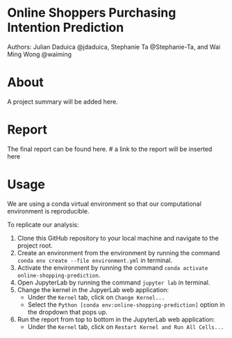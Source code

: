 # Online Shoppers Purchasing Intention Prediction
Authors: Julian Daduica @jdaduica, Stephanie Ta @Stephanie-Ta, and Wai Ming Wong @waiming


# About
A project summary will be added here.

# Report
The final report can be found here. # a link to the report will be inserted here

# Usage
We are using a conda virtual environment so that our computational environment is reproducible.

To replicate our analysis:
1. Clone this GitHub repository to your local machine and navigate to the project root.
2. Create an environment from the environment by running the command `conda env create --file environment.yml` in terminal.
3. Activate the environment by running the command `conda activate online-shopping-prediction`.
4. Open JupyterLab by running the command `jupyter lab` in terminal.
5. Change the kernel in the JupyerLab web application:
    - Under the `Kernel` tab, click on `Change Kernel...`
    - Select the `Python [conda env:online-shopping-prediction]` option in the dropdown that pops up.
6. Run the report from top to bottom in the JupyterLab web application:
    - Under the `Kernel` tab, click on `Restart Kernel and Run All Cells...`